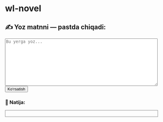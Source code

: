 # wl-novel
<script>
    function showText() {
        const val = document.getElementById("matn").value;
        document.getElementById("natija").innerText = val;
    }
</script>

<h2>✍️ Yoz matnni — pastda chiqadi:</h2>
<textarea id="matn" rows="10" cols="60" placeholder="Bu yerga yoz..."></textarea><br>
<button onclick="showText()">Ko‘rsatish</button>

<h3>📖 Natija:</h3>
<div id="natija" style="border:1px solid gray; padding:10px;"></div>
